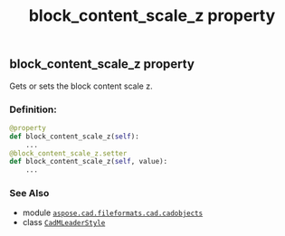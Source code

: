 ﻿---
title: block_content_scale_z property
second_title: Aspose.CAD for Python via .NET API References
description: 
type: docs
weight: 190
url: /python-net/aspose.cad.fileformats.cad.cadobjects/cadmleaderstyle/block_content_scale_z/
is_root: false
---

## block_content_scale_z property


Gets or sets the block content scale z.
### Definition:
```python
@property
def block_content_scale_z(self):
    ...
@block_content_scale_z.setter
def block_content_scale_z(self, value):
    ...
```

### See Also
* module [`aspose.cad.fileformats.cad.cadobjects`](../../)
* class [`CadMLeaderStyle`](/cad/python-net/aspose.cad.fileformats.cad.cadobjects/cadmleaderstyle)
